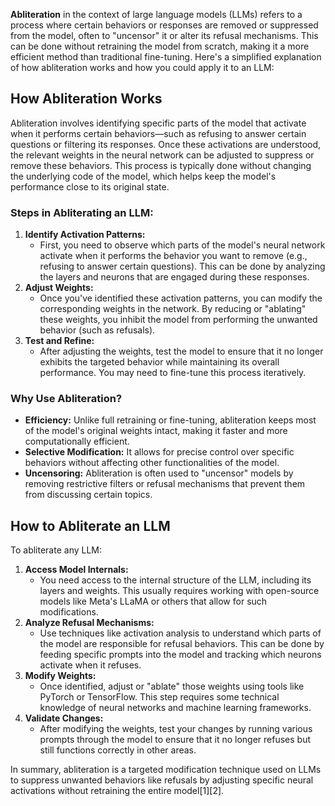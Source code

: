 **Abliteration** in the context of large language models (LLMs) refers to a process where certain behaviors or responses are removed or suppressed from the model, often to "uncensor" it or alter its refusal mechanisms. This can be done without retraining the model from scratch, making it a more efficient method than traditional fine-tuning. Here's a simplified explanation of how abliteration works and how you could apply it to an LLM:

## How Abliteration Works

Abliteration involves identifying specific parts of the model that activate when it performs certain behaviors—such as refusing to answer certain questions or filtering its responses. Once these activations are understood, the relevant weights in the neural network can be adjusted to suppress or remove these behaviors. This process is typically done without changing the underlying code of the model, which helps keep the model's performance close to its original state.

### Steps in Abliterating an LLM:

1. **Identify Activation Patterns:**
   - First, you need to observe which parts of the model's neural network activate when it performs the behavior you want to remove (e.g., refusing to answer certain questions). This can be done by analyzing the layers and neurons that are engaged during these responses.
2. **Adjust Weights:**
   - Once you've identified these activation patterns, you can modify the corresponding weights in the network. By reducing or "ablating" these weights, you inhibit the model from performing the unwanted behavior (such as refusals).
3. **Test and Refine:**
   - After adjusting the weights, test the model to ensure that it no longer exhibits the targeted behavior while maintaining its overall performance. You may need to fine-tune this process iteratively.

### Why Use Abliteration?

- **Efficiency:** Unlike full retraining or fine-tuning, abliteration keeps most of the model's original weights intact, making it faster and more computationally efficient.
- **Selective Modification:** It allows for precise control over specific behaviors without affecting other functionalities of the model.
- **Uncensoring:** Abliteration is often used to "uncensor" models by removing restrictive filters or refusal mechanisms that prevent them from discussing certain topics.

## How to Abliterate an LLM

To abliterate any LLM:

1. **Access Model Internals:**
   - You need access to the internal structure of the LLM, including its layers and weights. This usually requires working with open-source models like Meta's LLaMA or others that allow for such modifications.
2. **Analyze Refusal Mechanisms:**
   - Use techniques like activation analysis to understand which parts of the model are responsible for refusal behaviors. This can be done by feeding specific prompts into the model and tracking which neurons activate when it refuses.
3. **Modify Weights:**
   - Once identified, adjust or "ablate" those weights using tools like PyTorch or TensorFlow. This step requires some technical knowledge of neural networks and machine learning frameworks.
4. **Validate Changes:**
   - After modifying the weights, test your changes by running various prompts through the model to ensure that it no longer refuses but still functions correctly in other areas.

In summary, abliteration is a targeted modification technique used on LLMs to suppress unwanted behaviors like refusals by adjusting specific neural activations without retraining the entire model\[1]\[2].

&#x20;
